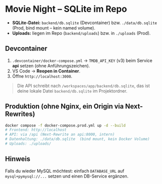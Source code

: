 # Movie Night – SQLite im Repo

- **SQLite-Datei:** `backend/db.sqlite` (Devcontainer) bzw. `./data/db.sqlite` (Prod, bind mount – kein named volume).
- **Uploads:** liegen im Repo (`backend/uploads`) bzw. in `./uploads` (Prod).

## Devcontainer
1. `.devcontainer/docker-compose.yml` → `TMDB_API_KEY` (v3) beim Service **api** setzen (ohne Anführungszeichen).
2. VS Code → **Reopen in Container**.
3. Öffne `http://localhost:3000`.

> Die API schreibt nach `/workspaces/app/backend/db.sqlite`, das ist deine lokale Datei `backend/db.sqlite` im Projektordner.

## Produktion (ohne Nginx, ein Origin via Next-Rewrites)
```bash
docker compose -f docker-compose.prod.yml up -d --build
# Frontend: http://localhost
# API: via /api (Next-Rewrite an api:8000, intern)
# Datenhaltung: ./data/db.sqlite  (bind mount, kein Docker Volume)
# Uploads: ./uploads/
```

## Hinweis
Falls du wieder MySQL möchtest: einfach `DATABASE_URL` auf `mysql+pymysql://...` setzen und einen DB-Service ergänzen.
